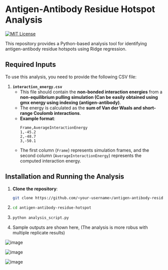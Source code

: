 # Antigen-Antibody Residue Hotspot Analysis

[![MIT License](https://img.shields.io/badge/License-MIT-green.svg)](LICENSE)

This repository provides a Python-based analysis tool for identifying antigen-antibody residue hotspots using Ridge regression.

## **Required Inputs**
To use this analysis, you need to provide the following CSV file:

1. **`interaction_energy.csv`**  
   - This file should contain the **non-bonded interaction energies** from a **non-equilibrium pulling simulation (Can be easily obtained using gmx energy using indexing (antigen-antibody)**.
   - The energy is calculated as the **sum of Van der Waals and short-range Coulomb interactions**.
   - **Example format**:
     ```
     Frame,AverageInteractionEnergy
     1,-45.2
     2,-48.7
     3,-50.1
     ```
   - The first column (`Frame`) represents simulation frames, and the second column (`AverageInteractionEnergy`) represents the computed interaction energy.


## **Installation and Running the Analysis**

1. **Clone the repository**:
   ```bash
   git clone https://github.com/<your-username>/antigen-antibody-residue-hotspot.git


2. ```bash
   cd antigen-antibody-residue-hotspot

3. ```bash
   python analysis_script.py

5. Sample outputs are shown here, (The analysis is more robus with multiple replicate results)

![image](https://github.com/user-attachments/assets/506f8cb2-7ce4-44fb-90fb-eb2821aee53b)

   
![image](https://github.com/user-attachments/assets/8470cd80-f8a6-4950-bbb7-9fdc32c8bdd1)

![image](https://github.com/user-attachments/assets/05b17a10-b887-4d72-824f-c057a436221c)
